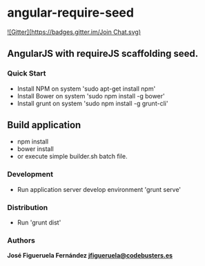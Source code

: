 angular-require-seed
====================
[![Gitter](https://badges.gitter.im/Join Chat.svg)](https://gitter.im/jfigueruela/angular-require-seed?utm_source=badge&utm_medium=badge&utm_campaign=pr-badge&utm_content=badge)

## AngularJS with requireJS scaffolding seed.

### Quick Start
* Install NPM on system 'sudo apt-get install npm'
* Install Bower on system 'sudo npm install -g bower'
* Install grunt on system 'sudo npm install -g grunt-cli'

## Build application
* npm install
* bower install
* or execute simple builder.sh batch file.

### Development
* Run application server develop environment 'grunt serve'
  

### Distribution
* Run  'grunt dist'


### Authors
**José Figueruela Fernández jfigueruela@codebusters.es**
